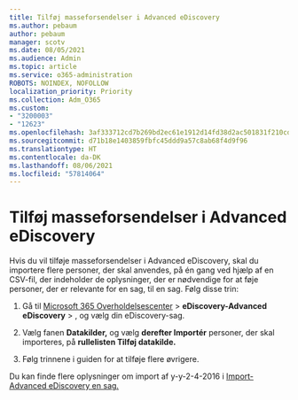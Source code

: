 ```yaml
---
title: Tilføj masseforsendelser i Advanced eDiscovery
ms.author: pebaum
author: pebaum
manager: scotv
ms.date: 08/05/2021
ms.audience: Admin
ms.topic: article
ms.service: o365-administration
ROBOTS: NOINDEX, NOFOLLOW
localization_priority: Priority
ms.collection: Adm_O365
ms.custom:
- "3200003"
- "12623"
ms.openlocfilehash: 3af333712cd7b269bd2ec61e1912d14fd38d2ac501831f210cd0ef68f987f560
ms.sourcegitcommit: d71b18e1403859fbfc45ddd9a57c8ab68f4d9f96
ms.translationtype: HT
ms.contentlocale: da-DK
ms.lasthandoff: 08/06/2021
ms.locfileid: "57814064"
---
```

# <a name="bulk-add-custodians-in-advanced-ediscovery"></a>Tilføj masseforsendelser i Advanced eDiscovery

 Hvis du vil tilføje masseforsendelser i Advanced eDiscovery, skal du importere flere personer, der skal anvendes, på én gang ved hjælp af en CSV-fil, der indeholder de oplysninger, der er nødvendige for at føje personer, der er relevante for en sag, til en sag. Følg disse trin:

1. Gå til [Microsoft 365 Overholdelsescenter](https://compliance.microsoft.com/)  >  **eDiscovery-Advanced eDiscovery**  >  , og vælg din eDiscovery-sag.

1. Vælg fanen **Datakilder,** og vælg **derefter Importér** personer, der skal importeres, på **rullelisten Tilføj datakilde.**

1. Følg trinnene i guiden for at tilføje flere øvrigere.

Du kan finde flere oplysninger om import af y-y-2-4-2016 i [Import-Advanced eDiscovery en sag.](/microsoft-365/compliance/bulk-add-custodians)

